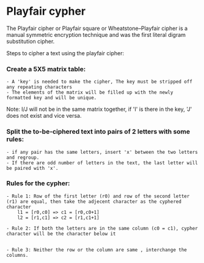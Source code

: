 # Playfair cypher

The Playfair cipher or Playfair square or Wheatstone–Playfair cipher is a manual symmetric encryption technique and was the first literal digram substitution cipher.

Steps to cipher a text using the playfair cipher:

### Create a 5X5 matrix table:
	- A 'key' is needed to make the cipher, The key must be stripped off any repeating characters
	- The elements of the matrix will be filled up with the newly formatted key and will be unique.

Note: I/J will not be in the same matrix together, if 'I' is there in the key, 'J' does not exist and vice versa.

### Split the to-be-ciphered text into pairs of 2 letters with some rules:
	- if any pair has the same letters, insert 'x' between the two letters and regroup.
	- If there are odd number of letters in the text, the last letter will be paired with 'x'.

### Rules for the cypher:
	- Rule 1: Row of the first letter (r0) and row of the second letter (r1) are equal, then take the adjecent character as the cyphered character
		l1 = [r0,c0] => c1 = [r0,c0+1]
		l2 = [r1,c1] => c2 = [r1,c1+1]

	- Rule 2: If both the letters are in the same column (c0 = c1), cypher character will be the character below it


	- Rule 3: Neither the row or the column are same , interchange the columns.
